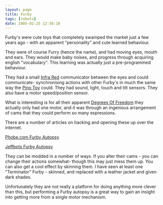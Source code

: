 ```yaml
---
layout: page
title: Furby
tags: [robots]
date: 2005-02-25 12:56:18
---
```

Furby's were cute toys that completely swamped the market just a few years ago - with an apparent "personality" and cute learned behaviour.

They were of course Furry (hence the name), and had moving eyes, mouth and ears. They would make baby noises, and progress through acquiring english "vocabulary". This learning was actually just a pre-programmed behaviour.

They had a small [Infra Red](/wiki/infra_red.html "A type of EM radiation commonly used for digital communications") communicator between the eyes and could communicate- synchronising actions with other Furby's in much the same way the [Pino Toy](/wiki/pino_toy.html "The Pino Toy robot is a fairly large toy") could. They had sound, light, touch and tilt sensors. They also have a motor speed/position sensor.

What is interesting is for all their apparent [Degrees Of Freedom](/wiki/degrees_of_freedom.html "A term used for the axes of movement for a robot, or robot limb.") they actually only had one motor, and it was through an ingenious arrangement of cams that they could perform so many expressions.

There are a number of articles on hacking and opening these up over the internet.

[Phobe.com Furby Autopsy](http://www.phobe.com/furby/)

[Jeffbots Furby Autopsy](http://www.jeffbots.com/furby.html)

They can be modded in a number of ways. If you alter their cams - you can change their actions somewhat- though this may just mess them up. You can also get a cool effect by skinning them. I have seen at least one "Terminator" Furby - skinned, and replaced with a leather jacket and given dark shades.

Unfortunately they are not really a platform for doing anything more clever than this, but performing a Furby autopsy is a great way to gain an insight into getting more from a single motor mechanism.
